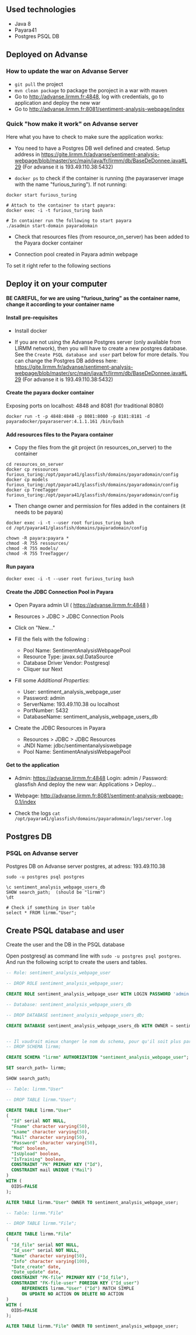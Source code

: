 
## Used technologies

* Java 8
* Payara41
* Postgres PSQL DB

## Deployed on Advanse

### How to update the war on Advanse Server

* `git pull` the project
* `mvn clean package` to package the poroject in a war with maven
* Go to http://advanse.lirmm.fr:4848, log with credentials, go to application and deploy the new war
* Go to http://advanse.lirmm.fr:8081/sentiment-analysis-webpage/index

### Quick "how make it work" on Advanse server

Here what you have to check to make sure the application works:

* You need to have a Postgres DB well defined and created. Setup address in https://gite.lirmm.fr/advanse/sentiment-analysis-webpage/blob/master/src/main/java/fr/lirmm/db/BaseDeDonnee.java#L29 (For advanse it is 193.49.110.38:5432)

* `docker ps` to check if the container is running (the payaraserver image with the name "furious_turing"). If not running:
```
docker start furious_turing

# Attach to the container to start payara:
docker exec -i -t furious_turing bash

# In container run the following to start payara
./asadmin start-domain payaradomain
```

* Check that resources files (from resource_on_server) has been added to the Payara docker container

* Connection pool created in Payara admin webpage

To set it right refer to the following sections



## Deploy it on your computer

**BE CAREFUL, for we are using "furious_turing" as the container name, change it according to your container name**

#### Install pre-requisites

* Install docker

* If you are not using the Advanse Postgres server (only available from LIRMM network), then you will have to create a new postgres database. See the `Create PSQL database and user` part below for more details.
You can change the Postgres DB address here: https://gite.lirmm.fr/advanse/sentiment-analysis-webpage/blob/master/src/main/java/fr/lirmm/db/BaseDeDonnee.java#L29 (For advanse it is 193.49.110.38:5432)


#### Create the payara docker container

Exposing ports on localhost: 4848 and 8081 (for traditional 8080)

```
docker run -t -p 4848:4848 -p 8081:8080 -p 8181:8181 -d payaradocker/payaraserver:4.1.1.161 /bin/bash
```

#### Add resources files to the Payara container

* Copy the files from the git project (in resources_on_server) to the container

```
cd resources_on_server
docker cp ressources furious_turing:/opt/payara41/glassfish/domains/payaradomain/config
docker cp models furious_turing:/opt/payara41/glassfish/domains/payaradomain/config
docker cp TreeTagger furious_turing:/opt/payara41/glassfish/domains/payaradomain/config
```

* Then change owner and permission for files added in the containers (it needs to be payara)

```
docker exec -i -t --user root furious_turing bash
cd /opt/payara41/glassfish/domains/payaradomain/config

chown -R payara:payara *
chmod -R 755 ressources/
chmod -R 755 models/
chmod -R 755 TreeTagger/
```

#### Run payara

```
docker exec -i -t --user root furious_turing bash
```

#### Create the JDBC Connection Pool in Payara

* Open Payara admin UI ( https://advanse.lirmm.fr:4848 )
* Resources > JDBC > JDBC Connection Pools
* Click on "New..."
* Fill the fiels with the following :
    * Pool Name: SentimentAnalysisWebpagePool
    * Resource Type: javax.sql.DataSource
    * Database Driver Vendor: Postgresql
    * Cliquer sur Next

* Fill some *Additional Properties*:
    * User: sentiment_analysis_webpage_user
    * Password: admin
    * ServerName: 193.49.110.38 ou localhost
    * PortNumber: 5432
    * DatabaseName: sentiment_analysis_webpage_users_db


* Create the JDBC Resources in Payara
    * Resources > JDBC > JDBC Resources
    * JNDI Name: jdbc/sentimentanalysiswebpage
    * Pool Name: SentimentAnalysisWebpagePool



#### Get to the application

* Admin: https://advanse.lirmm.fr:4848
Login: admin / Password: glassfish
And deploy the new war: Applications > Deploy...

* Webpage: http://advanse.lirmm.fr:8081/sentiment-analysis-webpage-0.1/index

* Check the logs
`cat /opt/payara41/glassfish/domains/payaradomain/logs/server.log`


## Postgres DB

### PSQL on Advanse server

Postgres DB on Advanse server postgres, at adress: 193.49.110.38

`sudo -u postgres psql postgres`

```
\c sentiment_analysis_webpage_users_db
SHOW search_path;  (should be "lirmm")
\dt

# Check if something in User table
select * FROM lirmm."User";
```


## Create PSQL database and user

Create the user and the DB in the PSQL database

Open postgresql as command line with `sudo -u postgres psql postgres`. And run the following script to create the users and tables.

```sql
-- Role: sentiment_analysis_webpage_user

-- DROP ROLE sentiment_analysis_webpage_user;

CREATE ROLE sentiment_analysis_webpage_user WITH LOGIN PASSWORD 'admin' NOSUPERUSER INHERIT NOCREATEDB NOCREATEROLE NOREPLICATION;

-- Database: sentiment_analysis_webpage_users_db

-- DROP DATABASE sentiment_analysis_webpage_users_db;

CREATE DATABASE sentiment_analysis_webpage_users_db WITH OWNER = sentiment_analysis_webpage_user ENCODING = 'UTF8' TABLESPACE = pg_default CONNECTION LIMIT = -1;


-- Il vaudrait mieux changer le nom du schema, pour qu'il soit plus parlant
-- DROP SCHEMA lirmm;

CREATE SCHEMA "lirmm" AUTHORIZATION "sentiment_analysis_webpage_user";

SET search_path= lirmm;

SHOW search_path;

-- Table: lirmm."User"

-- DROP TABLE lirmm."User";

CREATE TABLE lirmm."User"
(
  "Id" serial NOT NULL,
  "Fname" character varying(50),
  "Lname" character varying(50),
  "Mail" character varying(50),
  "Password" character varying(50),
  "Mod" boolean,
  "IsUpload" boolean,
  "IsTraining" boolean,
  CONSTRAINT "PK" PRIMARY KEY ("Id"),
  CONSTRAINT mail UNIQUE ("Mail")
)
WITH (
  OIDS=FALSE
);

ALTER TABLE lirmm."User" OWNER TO sentiment_analysis_webpage_user;

-- Table: lirmm."File"

-- DROP TABLE lirmm."File";

CREATE TABLE lirmm."File"
(
  "Id_file" serial NOT NULL,
  "Id_user" serial NOT NULL,
  "Name" character varying(50),
  "Info" character varying(100),
  "Date_create" date,
  "Date_update" date,
  CONSTRAINT "PK-file" PRIMARY KEY ("Id_file"),
  CONSTRAINT "FK-file-user" FOREIGN KEY ("Id_user")
      REFERENCES lirmm."User" ("Id") MATCH SIMPLE
      ON UPDATE NO ACTION ON DELETE NO ACTION
)
WITH (
  OIDS=FALSE
);

ALTER TABLE lirmm."File" OWNER TO sentiment_analysis_webpage_user;
```
